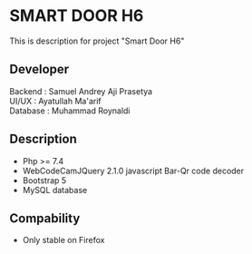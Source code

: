 # SMART DOOR H6

This is description for project "Smart Door H6"

## Developer

Backend : Samuel Andrey Aji Prasetya <br>
UI/UX : Ayatullah Ma'arif <br>
Database : Muhammad Roynaldi <br>

## Description

- Php >= 7.4 <br>
- WebCodeCamJQuery 2.1.0 javascript Bar-Qr code decoder <br>
- Bootstrap 5 <br>
- MySQL database <br>

## Compability

- Only stable on Firefox <br>
